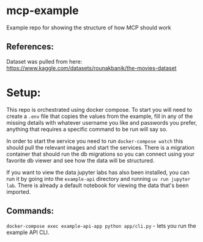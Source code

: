 # mcp-example
Example repo for showing the structure of how MCP should work

## References:
Dataset was pulled from here: https://www.kaggle.com/datasets/rounakbanik/the-movies-dataset

# Setup:
This repo is orchestrated using docker compose. To start you will need to create a `.env` file that copies the values from the example, fill in any of the missing details with whatever username you like and passwords you prefer, anything that requires a specific command to be run will say so.


In order to start the service you need to run `docker-compose watch` this should pull the relevant images and start the services. There is a migration container that should run the db migrations so you can connect using your favorite db viewer and see how the data will be structured.

If you want to view the data jupyter labs has also been installed, you can run it by going into the `example-api` directory and running `uv run jupyter lab`. There is already a default notebook for viewing the data that's been imported.

## Commands:
`docker-compose exec example-api-app python app/cli.py` - lets you run the example API CLI.